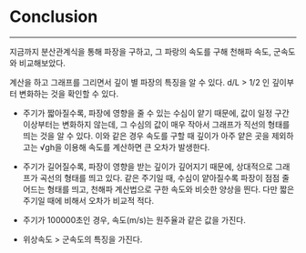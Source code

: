 Conclusion
==============
-----------

지금까지 분산관계식을 통해 파장을 구하고, 그 파랑의 속도를 구해 천해파 속도, 군속도와 비교해보았다.

계산을 하고 그래프를 그리면서 깊이 별 파장의 특징을 알 수 있다. d/L > 1/2 인 깊이부터 변화하는 것을 확인할 수 있다.

- 주기가 짧아질수록, 파장에 영향을 줄 수 있는 수심이 얕기 때문에, 값이 일정 구간 이상부터는 변화하지 않는데, 그 수심의 값이 매우 작아서 그래프가 직선의 형태를 띄는 것을 알 수 있다. 이와 같은 경우 속도를 구할 때 깊이가 아주 얕은 곳을 제외하고는 √gh을 이용해 속도를 계산하면 큰 오차가 발생한다.

- 주기가 길어질수록, 파장이 영향을 받는 깊이가 깊어지기 때문에, 상대적으로 그래프가 곡선의 형태를 띄고 있다. 같은 주기일 때, 수심이 얕아질수록 파장이 점점 줄어드는 형태를 띄고, 천해파 계산법으로 구한 속도와 비슷한 양상을 띈다. 다만 짧은 주기일 때에 비해서 오차가 비교적 적다.

- 주기가 100000초인 경우, 속도(m/s)는 원주율과 같은 값을 가진다.

- 위상속도 > 군속도의 특징을 가진다.